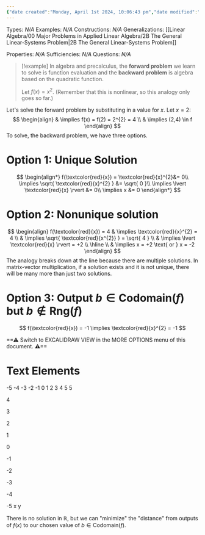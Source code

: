```yaml
---
{"date created":"Monday, April 1st 2024, 10:06:43 pm","date modified":"Thursday, April 18th 2024, 8:01:08 pm","time spent":"22 min","tags":["Type/Example","Topic/Linear_Algebra"],"links":"[[00 Major Problems in Applied Linear Algebra]]","dg-publish":true,"permalink":"/linear-algebra/00-major-problems-in-applied-linear-algebra/what-do-quadratic-equations-teach-us-about-general-linear-systems/","dgPassFrontmatter":true}
---
```


Types: *N/A*
Examples: *N/A*
Constructions: *N/A*
Generalizations: [[Linear Algebra/00 Major Problems in Applied Linear Algebra/2B The General Linear-Systems Problem\|2B The General Linear-Systems Problem]]

Properties: *N/A*
Sufficiencies: *N/A*
Questions: *N/A*

> [!example] 
> In algebra and precalculus, the **forward problem** we learn to solve is function evaluation and the **backward problem** is algebra based on the quadratic function. 
> 
> Let $f(x) = x^{2}$. (Remember that this is nonlinear, so this analogy only goes so far.)

Let's solve the forward problem by substituting in a value for $x$. Let $x=2$:
$$
\begin{align}
 & \implies f(x) = f(2) = 2^{2} = 4 \\
 & \implies (2,4) \in f
\end{align}
$$
To solve, the backward problem, we have three options.

# Option 1: Unique Solution
$$
\begin{align*}
f(\textcolor{red}{x}) = \textcolor{red}{x}^{2}&= 0\\
\implies \sqrt{ \textcolor{red}{x}^{2} } &= \sqrt{ 0 }\\
\implies \lvert \textcolor{red}{x} \rvert &= 0\\
\implies x &= 0
\end{align*}
$$

# Option 2: Nonunique solution
$$
\begin{align}
f(\textcolor{red}{x}) = 4  & \implies \textcolor{red}{x}^{2} = 4 \\
 & \implies \sqrt{ \textcolor{red}{x^{2}} } = \sqrt{ 4 } \\
 & \implies \lvert \textcolor{red}{x} \rvert = +2 \\
\hline  \\
 & \implies x = +2 \text{ or } x = -2
\end{align}
$$
The analogy breaks down at the line because there are multiple solutions. In matrix-vector multiplication, if a solution exists and it is not unique, there will be many more than just two solutions.

# Option 3: Output $b \in \text{Codomain}(f)$ but $b \notin \text{Rng}(f)$
$$
f(\textcolor{red}{x}) = -1 \implies \textcolor{red}{x}^{2} = -1
$$

<div class="transclusion internal-embed is-loaded"><div class="markdown-embed">




==⚠  Switch to EXCALIDRAW VIEW in the MORE OPTIONS menu of this document. ⚠==


# Text Elements
-5   -4    -3   -2   -1   0      1    2     3    4    5 
5

4

3

2

1   

0


-1

-2

-3

-4

-5 
x 
y 


</div></div>

There is no solution in $\mathbb{R}$, but we can "minimize" the "distance" from outputs of $f(x)$ to our chosen value of $b \in \text{Codomain}(f)$.
